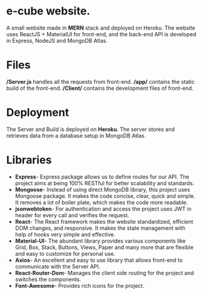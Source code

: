 # e-cube website.

A small website made in **MERN** stack and deployed on Heroku. The website uses ReactJS + MaterialUI for front-end, and the back-end API is developed in Express, NodeJS and MongoDB Atlas. 


# Files

**/Server.js** handles all the requests from front-end. **/app/** contains the static build of the front-end. **/Client/** contains the development files of front-end.


# Deployment
The Server and Build is deployed on **Heroku**. The server stores and retrieves data from a database setup in MongoDB Atlas.

# Libraries 
- **Express**- Express package allows us to define routes for our API. The project aims at being 100% RESTful for better scalability and standards.
- **Mongoose**- Instead of using direct MongoDB library, this project uses Mongoose package. It makes the code concise, clear, quick and simple. It removes a lot of boiler plate, which makes the code more readable. 
- **jsonwebtoken**- For authentication and access the project uses JWT in header for every call and verifies the request.
- **React**- The React framework makes the website standardized, efficient DOM changes, and responsive. It makes the state management with help of hooks very simple and effective.
- **Material-UI**- The abundant library provides various components like Grid, Box, Stack, Buttons, Views, Paper and many more that are flexible and easy to customize for personal use. 
- **Axios**- An excellent and easy to use library that allows front-end to communicate with the Server API.
- **React-Router-Dom**- Manages the client side routing for the project and switches the components.
- **Font-Awesome**- Provides rich icons for the project.

##